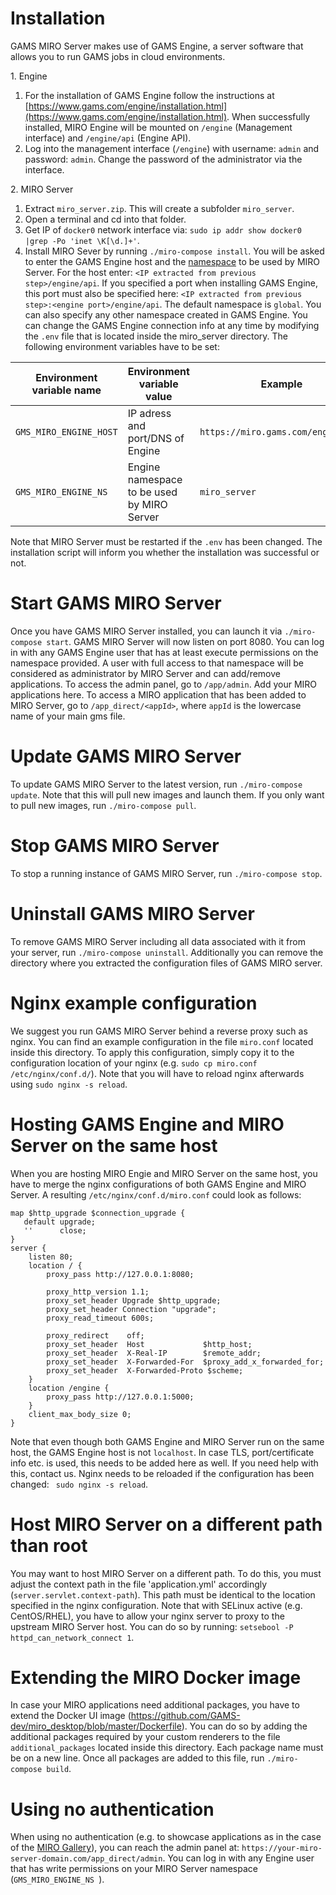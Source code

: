 # Installation
GAMS MIRO Server makes use of GAMS Engine, a server software that allows you to run GAMS jobs in cloud environments. 

1\.  Engine
   1.  For the installation of GAMS Engine follow the instructions at [https://www.gams.com/engine/installation.html](https://www.gams.com/engine/installation.html). When successfully installed, MIRO Engine will be mounted on `/engine` (Management interface) and `/engine/api` (Engine API).  
   2.  Log into the management interface (`/engine`) with username: `admin` and password: `admin`. Change the password of the administrator via the interface.
   
2\.  MIRO Server
   1.  Extract `miro_server.zip`. This will create a subfolder `miro_server`.
   2.  Open a terminal and cd into that folder.
   3.  Get IP of `docker0` network interface via: `sudo ip addr show docker0 |grep -Po 'inet \K[\d.]+'`.
   4.  Install MIRO Sever by running `./miro-compose install`. You will be asked to enter the GAMS Engine host and the [namespace](https://gams.com/engine/administration.html#namespaces) to be used by MIRO Server. For the host enter: `<IP extracted from previous step>/engine/api`. If you specified a port when installing GAMS Engine, this port must also be specified here: `<IP extracted from previous step>:<engine port>/engine/api`. The default namespace is `global`. You can also specify any other namespace created in GAMS Engine. You can change the GAMS Engine connection info at any time by modifying the `.env` file that is located inside the miro_server directory. The following environment variables have to be set:

   |Environment variable name|Environment variable value| Example |
   |-------------------------|--------------------------|---------|
   | `GMS_MIRO_ENGINE_HOST`    | IP adress and port/DNS of Engine|`https://miro.gams.com/engine/api`|
   | `GMS_MIRO_ENGINE_NS `  | Engine namespace to be used by MIRO Server | `miro_server`|
   
   Note that MIRO Server must be restarted if the `.env` has been changed.
   The installation script will inform you whether the installation was successful or not.
   
# Start GAMS MIRO Server
Once you have GAMS MIRO Server installed, you can launch it via `./miro-compose start`. GAMS MIRO Server will now listen on port 8080. You can log in with any GAMS Engine user that has at least execute permissions on the namespace provided. A user with full access to that namespace will be considered as administrator by MIRO Server and can add/remove applications. To access the admin panel, go to `/app/admin`. Add your MIRO applications here. To access a MIRO application that has been added to MIRO Server, go to `/app_direct/<appId>`, where `appId` is the lowercase name of your main gms file.

# Update GAMS MIRO Server
To update GAMS MIRO Server to the latest version, run `./miro-compose update`. Note that this will pull new images and launch them. If you only want to pull new images, run `./miro-compose pull`.

# Stop GAMS MIRO Server
To stop a running instance of GAMS MIRO Server, run `./miro-compose stop`.

# Uninstall GAMS MIRO Server
To remove GAMS MIRO Server including all data associated with it from your server, run `./miro-compose uninstall`. Additionally you can remove the directory where you extracted the configuration files of GAMS MIRO server.

# Nginx example configuration
We suggest you run GAMS MIRO Server behind a reverse proxy such as nginx. You can find an example configuration in the file `miro.conf` located inside this directory. To apply this configuration, simply copy it to the configuration location of your nginx (e.g. `sudo cp miro.conf /etc/nginx/conf.d/`). Note that you will have to reload nginx afterwards using `sudo nginx -s reload`.

# Hosting GAMS Engine and MIRO Server on the same host
When you are hosting MIRO Engie and MIRO Server on the same host, you have to merge the nginx configurations of both GAMS Engine and MIRO Server. A resulting `/etc/nginx/conf.d/miro.conf` could look as follows:

```
map $http_upgrade $connection_upgrade {
   default upgrade;
   ''      close;
}
server {
    listen 80;
    location / {
        proxy_pass http://127.0.0.1:8080;

        proxy_http_version 1.1;
        proxy_set_header Upgrade $http_upgrade;
        proxy_set_header Connection "upgrade";
        proxy_read_timeout 600s;

        proxy_redirect    off;
        proxy_set_header  Host             $http_host;
        proxy_set_header  X-Real-IP        $remote_addr;
        proxy_set_header  X-Forwarded-For  $proxy_add_x_forwarded_for;
        proxy_set_header  X-Forwarded-Proto $scheme;
    }
    location /engine {
        proxy_pass http://127.0.0.1:5000;
    }
    client_max_body_size 0;
}
```

Note that even though both GAMS Engine and MIRO Server run on the same host, the GAMS Engine host is not `localhost`. In case TLS, port/certificate info etc. is used, this needs to be added here as well. If you need help with this, contact us. Nginx needs to be reloaded if the configuration has been changed: ` sudo nginx -s reload`.

# Host MIRO Server on a different path than root
You may want to host MIRO Server on a different path. To do this, you must adjust the context path in the file 'application.yml' accordingly (`server.servlet.context-path`). This path must be identical to the location specified in the nginx configuration.
Note that with SELinux active (e.g. CentOS/RHEL), you have to allow your nginx server to proxy to the upstream MIRO Server host. You can do so by running: `setsebool -P httpd_can_network_connect 1`.

# Extending the MIRO Docker image
In case your MIRO applications need additional packages, you have to extend the Docker UI image (https://github.com/GAMS-dev/miro_desktop/blob/master/Dockerfile). You can do so by adding the additional packages required by your custom renderers to the file `additional_packages` located inside this directory. Each package name must be on a new line. Once all packages are added to this file, run `./miro-compose build`. 

# Using no authentication
When using no authentication (e.g. to showcase applications as in the case of the [MIRO Gallery](https://miro.gams.com)), you can reach the admin panel at: `https://your-miro-server-domain.com/app_direct/admin`. You can log in with any Engine user that has write permissions on your MIRO Server namespace (`GMS_MIRO_ENGINE_NS `).